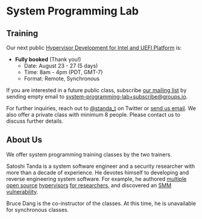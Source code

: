 System Programming Lab
=======================

Training
---------

Our next public [Hypervisor Development for Intel and UEFI Platform](Hypervisor_Development_on_Intel_and_UEFI_Platform.md) is:
- **Fully booked** (Thank you!)
    - Date: August 23 - 27 (5 days)
    - Time: 8am - 4pm (PDT, GMT-7)
    - Format: Remote, Synchronous

If you are interested in a future public class, subscribe [our mailing list](https://groups.io/g/system-programming-lab) by sending empty email to [system-programming-lab+subscribe@groups.io](mailto:system-programming-lab+subscribe@groups.io?subject=Subscribe%20Request).

For further inquiries, reach out to [@standa_t](https://twitter.com/standa_t) on Twitter or [send us email](mailto:tanda.sat@gmail.com?cc=bruce.dang@gmail.com&subject=Hypervisor%20Development%20for%20the%20Intel%20and%20UEFI%20Platform). We also offer a private class with minimum 8 people. Please contact us to discuss further details.


About Us
---------

We offer system programming training classes by the two trainers.

Satoshi Tanda is a system software engineer and a security researcher with more than a decade of experience. He devotes himself to developing and reverse engineering system software. For example, he authored [multiple](https://github.com/tandasat/HyperPlatform) [open source](https://github.com/tandasat/SimpleSvm) [hypervisors](https://github.com/tandasat/MiniVisorPkg) [for researchers](https://github.com/tandasat/MiniVisorPkg), and discovered an [SMM vulnerability](https://github.com/tandasat/SmmExploit).

Bruce Dang is the co-instructor of the classes. At this time, he is unavailable for synchronous classes.
